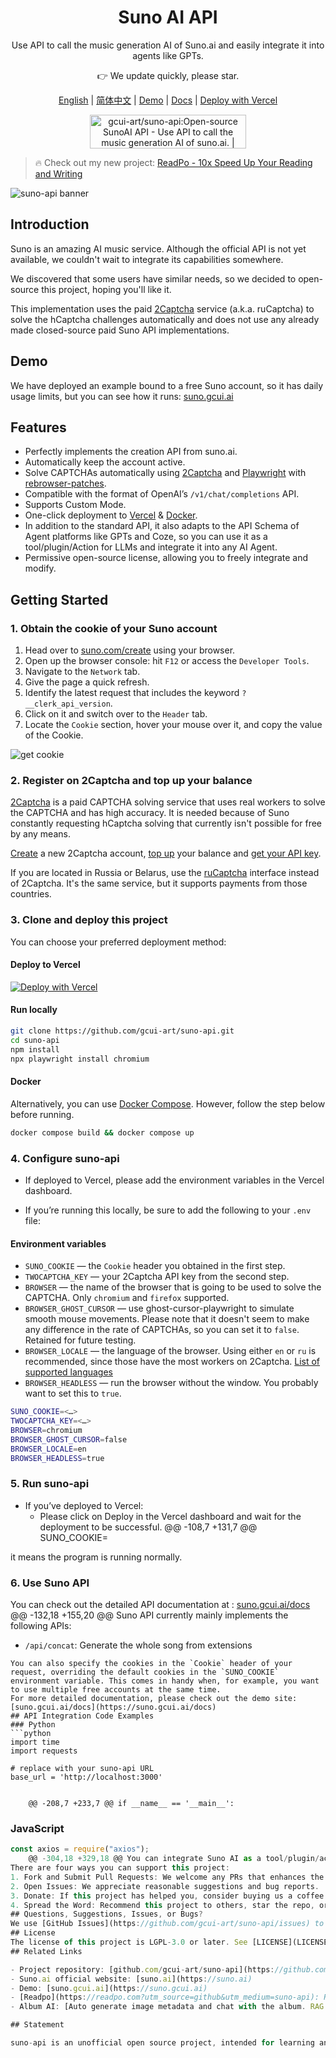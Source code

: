 <div align="center">
  <h1 align="center"">
      Suno AI API
  </h1>
  <p>Use API to call the music generation AI of Suno.ai and easily integrate it into agents like GPTs.</p>
  <p>👉 We update quickly, please star.</p>
</div>
<p align="center">
  <a target="_blank" href="./README.md">English</a> 
  | <a target="_blank" href="./README_CN.md">简体中文</a> 
  | <a target="_blank" href="https://suno.gcui.ai">Demo</a> 
  | <a target="_blank" href="https://suno.gcui.ai/docs">Docs</a> 
  | <a target="_blank" href="https://vercel.com/new/clone?repository-url=https%3A%2F%2Fgithub.com%2Fgcui-art%2Fsuno-api&env=SUNO_COOKIE&project-name=suno-api&repository-name=suno-api">Deploy with Vercel</a> 
</p>
<p align="center">
  <a href="https://www.producthunt.com/products/gcui-art-suno-api-open-source-sunoai-api/reviews?utm_source=badge-product_review&utm_medium=badge&utm_souce=badge-gcui&#0045;art&#0045;suno&#0045;api&#0045;open&#0045;source&#0045;sunoai&#0045;api" target="_blank"><img src="https://api.producthunt.com/widgets/embed-image/v1/product_review.svg?product_id=577408&theme=light" alt="gcui&#0045;art&#0047;suno&#0045;api&#0058;Open&#0045;source&#0032;SunoAI&#0032;API - Use&#0032;API&#0032;to&#0032;call&#0032;the&#0032;music&#0032;generation&#0032;AI&#0032;of&#0032;suno&#0046;ai&#0046; | Product Hunt" style="width: 250px; height: 54px;" width="250" height="54" /></a>
</p>

> 🔥 Check out my new project: [ReadPo - 10x Speed Up Your Reading and Writing](https://readpo.com?utm_source=github&utm_medium=suno-ai)

![suno-api banner](https://github.com/gcui-art/suno-api/blob/main/public/suno-banner.png)

## Introduction

Suno is an amazing AI music service. Although the official API is not yet available, we couldn't wait to integrate its capabilities somewhere.

We discovered that some users have similar needs, so we decided to open-source this project, hoping you'll like it.

This implementation uses the paid [2Captcha](https://2captcha.com/about) service (a.k.a. ruCaptcha) to solve the hCaptcha challenges automatically and does not use any already made closed-source paid Suno API implementations.

## Demo

We have deployed an example bound to a free Suno account, so it has daily usage limits, but you can see how it runs:
[suno.gcui.ai](https://suno.gcui.ai)

## Features

- Perfectly implements the creation API from suno.ai.
- Automatically keep the account active.
- Solve CAPTCHAs automatically using [2Captcha](https://2captcha.com) and [Playwright](https://playwright.dev) with [rebrowser-patches](https://github.com/rebrowser/rebrowser-patches).
- Compatible with the format of OpenAI’s `/v1/chat/completions` API.
- Supports Custom Mode.
- One-click deployment to [Vercel](#deploy-to-vercel) & [Docker](#docker).
- In addition to the standard API, it also adapts to the API Schema of Agent platforms like GPTs and Coze, so you can use it as a tool/plugin/Action for LLMs and integrate it into any AI Agent.
- Permissive open-source license, allowing you to freely integrate and modify.

## Getting Started

### 1. Obtain the cookie of your Suno account

1. Head over to [suno.com/create](https://suno.com/create) using your browser.
2. Open up the browser console: hit `F12` or access the `Developer Tools`.
3. Navigate to the `Network` tab.
4. Give the page a quick refresh.
5. Identify the latest request that includes the keyword `?__clerk_api_version`.
6. Click on it and switch over to the `Header` tab.
7. Locate the `Cookie` section, hover your mouse over it, and copy the value of the Cookie.

![get cookie](https://github.com/gcui-art/suno-api/blob/main/public/get-cookie-demo.gif)

### 2. Register on 2Captcha and top up your balance
[2Captcha](https://2captcha.com/about) is a paid CAPTCHA solving service that uses real workers to solve the CAPTCHA and has high accuracy. It is needed because of Suno constantly requesting hCaptcha solving that currently isn't possible for free by any means.

[Create](https://2captcha.com/auth/register?userType=customer) a new 2Captcha account, [top up](https://2captcha.com/pay) your balance and [get your API key](https://2captcha.com/enterpage#recognition).

If you are located in Russia or Belarus, use the [ruCaptcha](https://rucaptcha.com) interface instead of 2Captcha. It's the same service, but it supports payments from those countries.

### 3. Clone and deploy this project

You can choose your preferred deployment method:

#### Deploy to Vercel

[![Deploy with Vercel](https://vercel.com/button)](https://vercel.com/new/clone?repository-url=https%3A%2F%2Fgithub.com%2Fgcui-art%2Fsuno-api&env=SUNO_COOKIE,TWOCAPTCHA_KEY,BROWSER,BROWSER_GHOST_CURSOR,BROWSER_LOCALE,BROWSER_HEADLESS&project-name=suno-api&repository-name=suno-api)

#### Run locally

```bash
git clone https://github.com/gcui-art/suno-api.git
cd suno-api
npm install
npx playwright install chromium
```
#### Docker
Alternatively, you can use [Docker Compose](https://docs.docker.com/compose/). However, follow the step below before running.

```bash
docker compose build && docker compose up
```

### 4. Configure suno-api

- If deployed to Vercel, please add the environment variables in the Vercel dashboard.

- If you’re running this locally, be sure to add the following to your `.env` file:
#### Environment variables
- `SUNO_COOKIE` — the `Cookie` header you obtained in the first step.
- `TWOCAPTCHA_KEY` — your 2Captcha API key from the second step.
- `BROWSER` — the name of the browser that is going to be used to solve the CAPTCHA. Only `chromium` and `firefox` supported.
- `BROWSER_GHOST_CURSOR` — use ghost-cursor-playwright to simulate smooth mouse movements. Please note that it doesn't seem to make any difference in the rate of CAPTCHAs, so you can set it to `false`. Retained for future testing.
- `BROWSER_LOCALE` — the language of the browser. Using either `en` or `ru` is recommended, since those have the most workers on 2Captcha. [List of supported languages](https://2captcha.com/2captcha-api#language)
- `BROWSER_HEADLESS` — run the browser without the window. You probably want to set this to `true`.
```bash
SUNO_COOKIE=<…>
TWOCAPTCHA_KEY=<…>
BROWSER=chromium
BROWSER_GHOST_CURSOR=false
BROWSER_LOCALE=en
BROWSER_HEADLESS=true
```

### 5. Run suno-api

- If you’ve deployed to Vercel:
  - Please click on Deploy in the Vercel dashboard and wait for the deployment to be successful.
	@@ -108,7 +131,7 @@ SUNO_COOKIE=<your-cookie>

it means the program is running normally.

### 6. Use Suno API

You can check out the detailed API documentation at :
[suno.gcui.ai/docs](https://suno.gcui.ai/docs)
	@@ -132,18 +155,20 @@ Suno API currently mainly implements the following APIs:
- `/api/concat`: Generate the whole song from extensions
```
You can also specify the cookies in the `Cookie` header of your request, overriding the default cookies in the `SUNO_COOKIE` environment variable. This comes in handy when, for example, you want to use multiple free accounts at the same time.
For more detailed documentation, please check out the demo site:
[suno.gcui.ai/docs](https://suno.gcui.ai/docs)
## API Integration Code Examples
### Python
```python
import time
import requests

# replace with your suno-api URL
base_url = 'http://localhost:3000'


	@@ -208,7 +233,7 @@ if __name__ == '__main__':

```
### JavaScript
```js
const axios = require("axios");
	@@ -304,18 +329,18 @@ You can integrate Suno AI as a tool/plugin/action into your AI agent.
There are four ways you can support this project:
1. Fork and Submit Pull Requests: We welcome any PRs that enhances the functionality, APIs, response time and availability. You can also help us just by translating this README into your language—any help for this project is welcome!
2. Open Issues: We appreciate reasonable suggestions and bug reports.
3. Donate: If this project has helped you, consider buying us a coffee using the Sponsor button at the top of the project. Cheers! ☕
4. Spread the Word: Recommend this project to others, star the repo, or add a backlink after using the project.
## Questions, Suggestions, Issues, or Bugs?
We use [GitHub Issues](https://github.com/gcui-art/suno-api/issues) to manage feedback. Feel free to open an issue, and we'll address it promptly.
## License
The license of this project is LGPL-3.0 or later. See [LICENSE](LICENSE) for more information.
## Related Links

- Project repository: [github.com/gcui-art/suno-api](https://github.com/gcui-art/suno-api)
- Suno.ai official website: [suno.ai](https://suno.ai)
- Demo: [suno.gcui.ai](https://suno.gcui.ai)
- [Readpo](https://readpo.com?utm_source=github&utm_medium=suno-api): ReadPo is an AI-powered reading and writing assistant. Collect, curate, and create content at lightning speed.
- Album AI: [Auto generate image metadata and chat with the album. RAG + Album.](https://github.com/gcui-art/album-ai)

## Statement

suno-api is an unofficial open source project, intended for learning and research purposes only.
